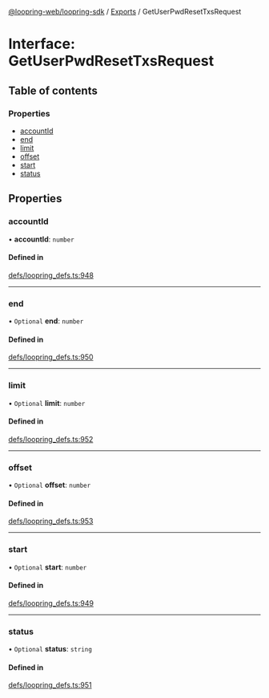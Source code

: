 [@loopring-web/loopring-sdk](../README.md) / [Exports](../modules.md) / GetUserPwdResetTxsRequest

# Interface: GetUserPwdResetTxsRequest

## Table of contents

### Properties

- [accountId](GetUserPwdResetTxsRequest.md#accountid)
- [end](GetUserPwdResetTxsRequest.md#end)
- [limit](GetUserPwdResetTxsRequest.md#limit)
- [offset](GetUserPwdResetTxsRequest.md#offset)
- [start](GetUserPwdResetTxsRequest.md#start)
- [status](GetUserPwdResetTxsRequest.md#status)

## Properties

### accountId

• **accountId**: `number`

#### Defined in

[defs/loopring_defs.ts:948](https://github.com/Loopring/loopring_sdk/blob/9d83b66/src/defs/loopring_defs.ts#L948)

___

### end

• `Optional` **end**: `number`

#### Defined in

[defs/loopring_defs.ts:950](https://github.com/Loopring/loopring_sdk/blob/9d83b66/src/defs/loopring_defs.ts#L950)

___

### limit

• `Optional` **limit**: `number`

#### Defined in

[defs/loopring_defs.ts:952](https://github.com/Loopring/loopring_sdk/blob/9d83b66/src/defs/loopring_defs.ts#L952)

___

### offset

• `Optional` **offset**: `number`

#### Defined in

[defs/loopring_defs.ts:953](https://github.com/Loopring/loopring_sdk/blob/9d83b66/src/defs/loopring_defs.ts#L953)

___

### start

• `Optional` **start**: `number`

#### Defined in

[defs/loopring_defs.ts:949](https://github.com/Loopring/loopring_sdk/blob/9d83b66/src/defs/loopring_defs.ts#L949)

___

### status

• `Optional` **status**: `string`

#### Defined in

[defs/loopring_defs.ts:951](https://github.com/Loopring/loopring_sdk/blob/9d83b66/src/defs/loopring_defs.ts#L951)
